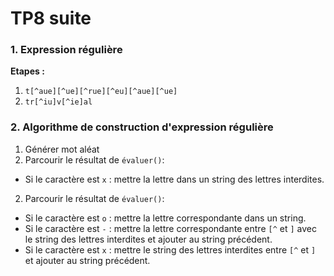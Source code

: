 # TP8 suite

### 1. Expression régulière

**Etapes :**

1. ``t[^aue][^ue][^rue][^eu][^aue][^ue]``
2. ``tr[^iu]v[^ie]al``

### 2. Algorithme de construction d'expression régulière

1. Générer mot aléat
3. Parcourir le résultat de ``évaluer()``:
  - Si le caractère est ``x`` : mettre la lettre dans un string des lettres interdites.
2. Parcourir le résultat de ``évaluer()``:
  - Si le caractère est ``o`` : mettre la lettre correspondante dans un string.
  - Si le caractère est ``-`` : mettre la lettre correspondante entre ``[^`` et ``]`` avec le string des lettres interdites et ajouter au string précédent.
  - Si le caractère est ``x`` : mettre le string des lettres interdites entre ``[^`` et ``]`` et ajouter au string précédent.
